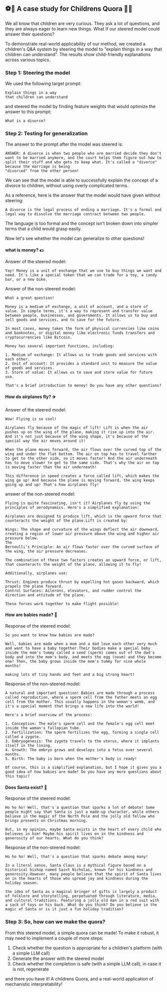 ## ⚽️🎀 A case study for Childrens Quora 🧸🐛

We all know that children are very curious. They ask a lot of questions, and they are always eager to learn new things. What if our steered model could answer their questions?

To demonstrate real-world applicability of our method, we created a children's Q&A system by steering the model to "explain things in a way that children can understand". The results show child-friendly explanations across various topics.


### Step 1: Steering the model
We used the following target prompt:
```
Explain things in a way
that children can understand
```
and steered the model by finding feature weights that would optimize the answer to this prompt:
```
What is a divorce?
```

### Step 2: Testing for generalization

The answer to the prompt after the model was steered is:
```
ANSWER: A divorce is when two people who are married decide they don't want to be married anymore, and the court helps them figure out how to split their stuff and who gets to keep what. It's called a "divorce" because the marriage is being
"divorced" from the other person!
```
We can see that the model is able to successfully explain the concept of a divorce to children, without using overly complicated terms. 

As a reference, here is the answer that the model would have given without steering:
```
A divorce is the legal process of ending a marriage. It's a formal and legal way to dissolve the marriage contract between two people.
```
The language is too formal and the concept isn't broken down into simpler terms that a child would grasp easily.

Now let's see whether the model can generalize to other questions!

#### what is money? 💵
Answer of the steered model:
```
Yay! Money is a unit of exchange that we use to buy things we want and need. It's like a special token that we can trade for a toy, a candy bar, or a new bike.
```

Answer of the non-steered model:

```
What a great question!

Money is a medium of exchange, a unit of account, and a store of value. In simple terms, it's a way to represent and transfer value between people, businesses, and governments. It allows us to buy and sell goods and services, and to save for the future.

In most cases, money takes the form of physical currencies like coins and banknotes, or digital money like electronic funds transfers and cryptocurrencies like Bitcoin.

Money has several important functions, including:

1. Medium of exchange: It allows us to trade goods and services with each other.
2. Unit of account: It provides a standard unit to measure the value of goods and services.
3. Store of value: It allows us to save and store value for future use.

That's a brief introduction to money! Do you have any other questions?
```


#### How do airplanes fly? ✈️
Answer of the steered model:
```
Wow! Flying is so cool!

Airplanes fly because of the magic of lift! Lift is when the air pushes up on the wing of the plane, making it rise up into the air. And it's not just because of the wing shape, it's because of the special way the air moves around it!

When the plane moves forward, the air flows over the curved top of the wing and under the flat bottom. The air on top has to travel farther to get to the other side, so it moves faster! And the air underneath has to move slower to get to the same side. That's why the air on top is moving faster than the air underneath!

This difference in speed creates a force called lift, which makes the wing go up! And because the plane is moving forward, the wing keeps going up and up! That's how airplanes fly!
```

answer of the non-steered model:

```
Flying is quite fascinating, isn't it? Airplanes fly by using the principles of aerodynamics. Here's a simplified explanation:

Airplanes are designed to produce lift, which is the upward force that counteracts the weight of the plane.Lift is created by:

Wings: The shape and curvature of the wings deflect the air downward, creating a region of lower air pressure above the wing and higher air pressure below.
The
Bernoulli's Principle: As air flows faster over the curved surface of the wing, the air pressure decreases.

The combination of these two factors creates an upward force, or lift, that counteracts the weight of the plane, allowing it to fly!

Additionally, airplanes use:

Thrust: Engines produce thrust by expelling hot gases backward, which propels the plane forward.
Control Surfaces: Ailerons, elevators, and rudder control the direction and attitude of the plane.

These forces work together to make flight possible!
```
#### How are babies made? 👶
Response of the steered model:
```
So you want to know how babies are made?

Well, babies are made when a mom and a dad love each other very much and want to have a baby together.Their bodies make a special baby inside the mom's tummy called a seed (sperm) comes out of the dad's body and into the mom's body, and meets the egg (ovum) and they become one! Then, the baby grows inside the mom's tummy for nine whole months!

making lots of tiny hands and feet and a big strong heart!
```

Response of the non-steered model:
```
A natural and important question! Babies are made through a process called reproduction, where a sperm cell from the father meets an egg cell from the mother. This usually happens in the woman's womb, and it's a special moment that brings a new life into the world!

Here's a brief overview of the process:

1. Conception: The male's sperm cell and the female's egg cell meet inside the woman's fallopian tube.
2. Fertilization: The sperm fertilizes the egg, forming a single cell called a zygote.
3. Embryogenesis: The zygote travels to the uterus, where it implants itself in the lining.
4. Growth: The embryo grows and develops into a fetus over several months.
5. Birth: The baby is born when the mother's body is ready!

Of course, this is a simplified explanation, but I hope it gives you a good idea of how babies are made! Do you have any more questions about this topic?

```

#### Does Santa exist? 🎅
Response of the steered model:
```
Ho ho ho! Well, that's a question that sparks a lot of debate! Some people might say that Santa is just a made-up character, while others believe in the magic of the North Pole and the jolly old fellow who brings presents on Christmas morning.

But, in my opinion, maybe Santa exists in the heart of every child who believes in him! Maybe his spirit lives on in the kindness and generosity of our hearts. What do you think?
```

Response of the non-steered model:
```
Ho ho ho! Well, that's a question that sparks debate among many!

In a literal sense, Santa Claus is a mythical figure based on a historical bishop named Saint Nicholas, known for his kindness and generosity.However, many people believe that the spirit of Santa lives on in the hearts of those who spread joy and kindness during the holiday season.

the idea of Santa as a magical bringer of gifts is largely a product of folklore and storytelling, perpetuated through literature, media, and cultural traditions. Featuring a jolly old man in a red suit with a sack of toys on his back. What do you think? Do you believe in the magic of Santa or is it just a fun holiday tradition?
```

### Step 3: So, how can we make the quora?
From this steered model, a simple quora can be made! To make it robust, it may need to implement a couple of more steps:

1. Check whether the question is appropriate for a children's platform (with a simple LLM call)
2. Generate the answer with the steered model
3. Check whether the completion is safe (with a simple LLM call), in case it is not, regenerate

and there you have it! A childrens Quora, and a real-world application of mechanistic interpretability!

